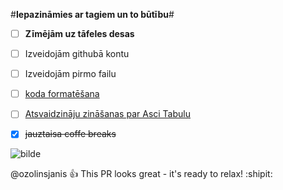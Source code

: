  #**Iepazināmies ar tagiem  un to būtību**#
 

- [ ] **Zīmējām uz tāfeles desas**

- [ ]  Izveidojām githubā kontu

- [ ] Izveidojām pirmo failu

- [ ] [koda formatēšana](https://ej.uz/xqrv)

- [ ] [Atsvaidzināju zināšanas par Asci Tabulu](https://ej.uz/ypw5)

- [x] ~~jauztaisa coffe breaks~~

![bilde](https://ej.uz/nnsp)

@ozolinsjanis :+1: This PR looks great - it's ready to relax! :shipit:

